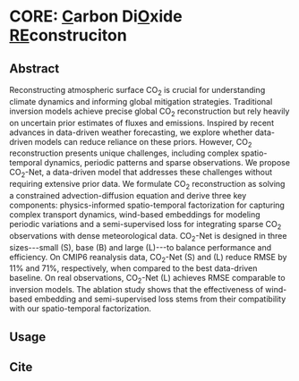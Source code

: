 # CORE: <u>C</u>arbon Di<u>O</u>xide <u>RE</u>construciton

## Abstract
Reconstructing atmospheric surface $\text{CO}_2$ is crucial for understanding climate dynamics and informing global mitigation strategies. Traditional inversion models achieve precise global $\text{CO}_2$ reconstruction but rely heavily on uncertain prior estimates of fluxes and emissions. Inspired by recent advances in data-driven weather forecasting, we explore whether data-driven models can reduce reliance on these priors. However, $\text{CO}_2$ reconstruction presents unique challenges, including complex spatio-temporal dynamics, periodic patterns and sparse observations. We propose $\text{CO}_2$-Net, a data-driven model that addresses these challenges without requiring extensive prior data. We formulate $\text{CO}_2$ reconstruction as solving a constrained advection-diffusion equation and derive three key components: physics-informed spatio-temporal factorization for capturing complex transport dynamics, wind-based embeddings for modeling periodic variations and a semi-supervised loss for integrating sparse $\text{CO}_2$ observations with dense meteorological data. $\text{CO}_2$-Net is designed in three sizes---small (S), base (B) and large (L)---to balance performance and efficiency. On CMIP6 reanalysis data, $\text{CO}_2$-Net (S) and (L) reduce RMSE by 11\% and 71\%, respectively, when compared to the best data-driven baseline. On real observations, $\text{CO}_2$-Net (L) achieves RMSE comparable to inversion models. The ablation study shows that the effectiveness of wind-based embedding and semi-supervised loss stems from their compatibility with our spatio-temporal factorization.

## Usage

## Cite

